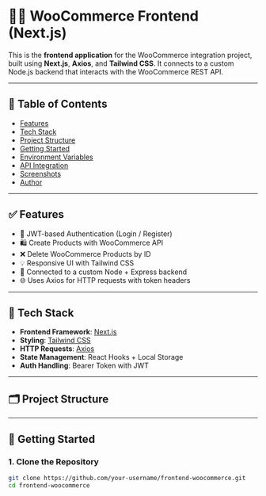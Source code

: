 # 🧑‍💻 WooCommerce Frontend (Next.js)

This is the **frontend application** for the WooCommerce integration project, built using **Next.js**, **Axios**, and **Tailwind CSS**. It connects to a custom Node.js backend that interacts with the WooCommerce REST API.

---

## 📌 Table of Contents

- [Features](#features)
- [Tech Stack](#tech-stack)
- [Project Structure](#project-structure)
- [Getting Started](#getting-started)
- [Environment Variables](#environment-variables)
- [API Integration](#api-integration)
- [Screenshots](#screenshots)
- [Author](#author)

---

## ✅ Features

- 🔐 JWT-based Authentication (Login / Register)
- 🛍️ Create Products with WooCommerce API
- ❌ Delete WooCommerce Products by ID
- 💡 Responsive UI with Tailwind CSS
- 🔗 Connected to a custom Node + Express backend
- 🌐 Uses Axios for HTTP requests with token headers

---

## 🧰 Tech Stack

- **Frontend Framework**: [Next.js](https://nextjs.org/)
- **Styling**: [Tailwind CSS](https://tailwindcss.com/)
- **HTTP Requests**: [Axios](https://axios-http.com/)
- **State Management**: React Hooks + Local Storage
- **Auth Handling**: Bearer Token with JWT

---

## 🗂️ Project Structure


---

## 🚀 Getting Started

### 1. Clone the Repository

```bash
git clone https://github.com/your-username/frontend-woocommerce.git
cd frontend-woocommerce
